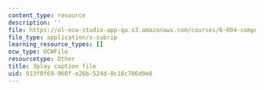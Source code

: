 ```yaml
---
content_type: resource
description: ''
file: https://ol-ocw-studio-app-qa.s3.amazonaws.com/courses/6-004-computation-structures-spring-2017/913f0f69960fe26b524d0c18c706d9e8_yauQ7o1ZAAw.srt
file_type: application/x-subrip
learning_resource_types: []
ocw_type: OCWFile
resourcetype: Other
title: 3play caption file
uid: 913f0f69-960f-e26b-524d-0c18c706d9e8
---
```

